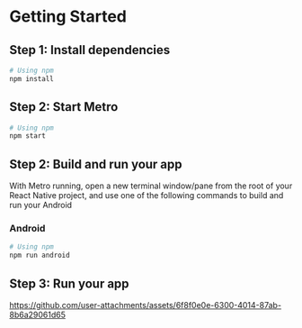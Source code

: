 # Getting Started

## Step 1: Install dependencies

```sh
# Using npm
npm install
```

## Step 2: Start Metro

```sh
# Using npm
npm start
```

## Step 2: Build and run your app

With Metro running, open a new terminal window/pane from the root of your React Native project, and use one of the following commands to build and run your Android

### Android

```sh
# Using npm
npm run android
```

## Step 3: Run your app


https://github.com/user-attachments/assets/6f8f0e0e-6300-4014-87ab-8b6a29061d65



